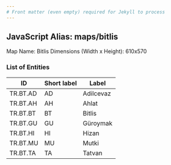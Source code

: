 ```yaml
---
# Front matter (even empty) required for Jekyll to process
---
```


## JavaScript Alias: maps/bitlis

Map Name: Bitlis
Dimensions (Width x Height): 610x570





### List of Entities

ID | Short label | Label
---|---|---|
TR.BT.AD | AD | Adilcevaz
TR.BT.AH | AH | Ahlat
TR.BT.BT | BT | Bitlis
TR.BT.GU | GU | Güroymak		
TR.BT.HI | HI | Hizan
TR.BT.MU | MU | Mutki
TR.BT.TA | TA | Tatvan